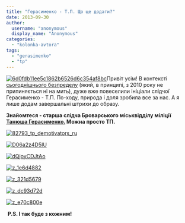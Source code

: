 ```yaml
---
title: "Герасименко - Т.П. Що ще додати?"
date: 2013-09-30
author: 
  username: "anonymous"
  display_name: "Anonymous"
categories: 
  - "kolonka-avtora"
tags: 
  - "gerasimenko"
  - "tp"
---
```


[![6d0fdb11ee5c1862b6526d6c354af8bc](https://mpz.brovary.org/wp-content/uploads/2013/09/6d0fdb11ee5c1862b6526d6c354af8bc.jpg)](https://mpz.brovary.org/wp-content/uploads/2013/09/6d0fdb11ee5c1862b6526d6c354af8bc.jpg)Привіт усім! В контексті [сьогоднішнього безпрєдєлу](https://mpz.brovary.org/brovarskim-aktivistam-zagrozhuye-4-roki-za-patriotichni-pisni-ta-zakliki-borotisya-z-koruptsiyeyu/) (який, в принципі, з 2010 року не припиняється ні на мить), дуже вже повеселили ініціали слідчої Герасименко - Т.П. По-ходу, природа і доля зробила все за нас. А я лише додам завершальні штрихи до образу.

**Знайомтеся - старша слідча Броварського міськвідділу міліції [Танюша Герасименко.](http://vk.com/id16612602) Можна просто ТП.** 

[![82793_tp_demotivators_ru](https://mpz.brovary.org/wp-content/uploads/2013/09/82793_tp_demotivators_ru.jpg)](https://mpz.brovary.org/wp-content/uploads/2013/09/82793_tp_demotivators_ru.jpg)

[![D06a2z4D5IU](https://mpz.brovary.org/wp-content/uploads/2013/09/D06a2z4D5IU1.jpg)](https://mpz.brovary.org/wp-content/uploads/2013/09/D06a2z4D5IU1.jpg)

[![dQjoyCDJtAo](https://mpz.brovary.org/wp-content/uploads/2013/09/dQjoyCDJtAo.jpg)](https://mpz.brovary.org/wp-content/uploads/2013/09/dQjoyCDJtAo.jpg)

[![z_1e6d4882](https://mpz.brovary.org/wp-content/uploads/2013/09/z_1e6d4882.jpg)](https://mpz.brovary.org/wp-content/uploads/2013/09/z_1e6d4882.jpg)

[![z_321d5679](https://mpz.brovary.org/wp-content/uploads/2013/09/z_321d5679.jpg)](https://mpz.brovary.org/wp-content/uploads/2013/09/z_321d5679.jpg)

[![z_dc93d72d](https://mpz.brovary.org/wp-content/uploads/2013/09/z_dc93d72d.jpg)](https://mpz.brovary.org/wp-content/uploads/2013/09/z_dc93d72d.jpg)

[![z_e70c800e](https://mpz.brovary.org/wp-content/uploads/2013/09/z_e70c800e.jpg)](https://mpz.brovary.org/wp-content/uploads/2013/09/z_e70c800e.jpg)

 **P.S. І так буде з кожним!**
